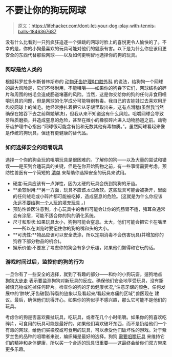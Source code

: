 # 不要让你的狗玩网球

> 原文：<https://lifehacker.com/dont-let-your-dog-play-with-tennis-balls-1846367687>

没有什么比看到一只狗疯狂追逐一个弹跳的网球时脸上的喜悦更令人愉快的了。不幸的是，你的小狗最喜欢的玩具可能对他们的健康有害。以下是为什么你应该用更安全的东西代替那些网球——以及如何更明智地选择你的狗的玩具。



### 网球是给人类的

根据科罗拉多州斯普林斯市的 [动物牙齿护理&口腔外科](https://www.wellpets.com/blog/96-are-tennis-balls-safe-for-dogs#:~:text=Choking%20Hazard&text=The%20tennis%20ball%20can%20split,dog%20will%20ingest%20those%20pieces) 的说法，给狗狗一个网球的最大风险是，它们不够耐用，不能咀嚼——如果你的狗吞下它们，网球结构的碎片和周围的绒毛会造成肠道堵塞的风险。当然，这是你交给你的狗的任何非食用咀嚼玩具的问题，但是网球的化学成分可能特别有毒。我自己的吉娃娃过去喜欢用牙齿咬网球上的绒毛。她经常挣扎着把它从牙龈里取出来，这有点滑稽(虽然我当然确保在她吞下去之前帮她解决)，但我从来不知道这有什么风险。咀嚼网球会导致牙釉质磨损，并造成窒息的危险，甚至在微小的橡胶碎片进入动物肠道之前。动物牙齿护理中心指出:“网球很可能含有铅和无数其他有毒物质。”。虽然网球看起来像是传统的狗玩具，但还有更健康的替代品。

### 如何选择安全的咀嚼玩具

选择一个你的狗会玩的咀嚼玩具是很困难的。了解你的狗——以及大量的尝试和错误——是买到合适玩具的关键，但是在你开始购物之前，有一些事情需要考虑。预防性兽医有一个简短的 [清单](https://www.preventivevet.com/dogs/choosing-safe-dog-chew-toys) 来帮助你选择安全的玩具来试用。

*   硬度:玩具应该有一点弹性，因为太硬的玩具会伤到狗狗的牙齿。
*   **柔软耐用:**另一方面，玩具不应该*太过*柔软。这些玩具可能会被撕开，里面的任何绒毛或小碎片都可能被吃掉，造成窒息的危险。(这就是为什么你应该 [永远不要给狗一个人玩的填充玩具](https://be.chewy.com/pet-parenting-pet-supplies-9-dog-toy-mistakes-pet-parents-make/) 。)
*   预防性兽医注意到，小心玩具中的香料可能会让你的狗肠胃不适，猪耳朵通常会有涂层，可能不适合你的狗的消化系统。
*   尺寸和形状:如果玩具太小，狗狗可能会窒息。太大，他们可能会把它卡在嘴里——所以在浏览时要记住你的狗的嘴和头的大小。
*   **可洗性:**物品应该可以安全洗涤，所以定期消毒不会伤害玩具(并增加你的狗吞下部分物品的机会)。
*   娱乐价值:不要忘了考虑你的狗会有多少乐趣，如果他们懒得和它玩的话。

### 游戏时间过后，监控你的狗的行为

一旦你有了一些安全的选择，就到了有趣的部分——和你的小狗玩耍。遛狗地点 [狗狗大步走](https://www.doggystrides.com/blog/choosing-the-right-dog-chew-toy#:~:text=Dogs%20often%20enjoy%20chewing%20on,choking%20hazard%20(i.e.%20buttons).) 表示要监测狗狗对新玩具的反应。确保他们安全地享受玩具，没有撕掉填充物或吃掉任何碎片。检查你的狗的牙齿健康状况,“注意牙龈的颜色，任何发展中的‘肿块’,牙齿破裂/碎裂的迹象以及看起来/看起来疼痛的区域”,兽医现在 建议。最后，确保他们玩得开心。如果你的狗似乎不感兴趣，那么它可能不是他们的玩具。

考虑你的狗是否喜欢撕扯玩具，吃玩具，或者花几个小时咀嚼。如果你的狗喜欢吃碎片，可食用的玩具可能是最好的。如果他们喜欢破坏东西，而不是扔给他们一个有毒的网球，给他们买橡胶或可食用的玩具，可以承受他们破坏性的游戏。对于紫罗兰色的品种的咀嚼者来说，编织绳是最好的选择。狗狗 [需要咀嚼玩具](https://www.humanesociety.org/resources/safe-dog-toys#:~:text=Toys%20are%20important%20to%20your,from%20developing%20certain%20problem%20behaviors.) 来维持它们的精神和身体健康，所以买一个合适的玩具很重要——这最终会给你们双方带来更多乐趣。